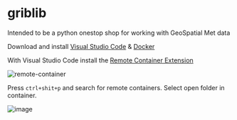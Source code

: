 # griblib

Intended to be a python onestop shop for working with GeoSpatial Met data

Download and install [Visual Studio Code](https://code.visualstudio.com/download) & [Docker](https://docs.docker.com/desktop/windows/install/)

With Visual Studio Code install the [Remote Container Extension](https://code.visualstudio.com/docs/remote/containers)

![remote-container](https://user-images.githubusercontent.com/76945789/175545837-a64d5a5d-bc71-46e6-a3b0-f1f8b3f4f658.png)

Press `ctrl+shit+p` and search for remote containers.  Select open folder in container.

![image](https://user-images.githubusercontent.com/76945789/175546042-f5348dee-918a-4a74-8545-34c7a54acb29.png)
